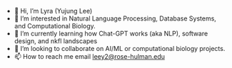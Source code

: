 - 👋 Hi, I’m Lyra (Yujung Lee)
- 👀 I’m interested in Natural Language Processing, Database Systems, and Computational Biology.
- 🌱 I’m currently learning how Chat-GPT works (aka NLP), software design, and nkfl landscapes
- 💞️ I’m looking to collaborate on AI/ML or computational biology projects.
- 📫 How to reach me email leey2@rose-hulman.edu

<!---
rhit-leey2/rhit-leey2 is a ✨ special ✨ repository because its `README.md` (this file) appears on your GitHub profile.
You can click the Preview link to take a look at your changes.
--->
